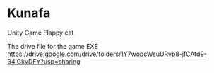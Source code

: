 # Kunafa
Unity Game Flappy cat 

The drive file for the game EXE 
https://drive.google.com/drive/folders/1Y7wopcWsuURvp8-jfCAtd9-34lGkvDFY?usp=sharing
